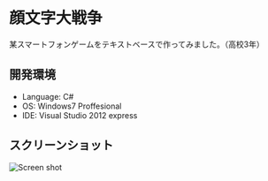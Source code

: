 # 顔文字大戦争
某スマートフォンゲームをテキストベースで作ってみました。（高校3年）

## 開発環境
- Language: C#
- OS: Windows7 Proffesional
- IDE: Visual Studio 2012 express

## スクリーンショット
![Screen shot](http://i.imgur.com/iTLWser.png)
